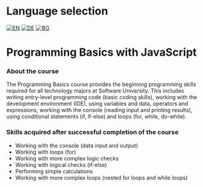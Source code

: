 # Language selection

[![EN](https://img.shields.io/badge/LANG-EN-blue.svg)](https://github.com/Ivan-Plamenov/MyCourses/blob/main/JS_Web_Developer/01_Programming_Basics/README.md)
[![DE](https://img.shields.io/badge/LANG-DE-green.svg)](https://github.com/Ivan-Plamenov/MyCourses/blob/main/JS_Web_Developer/01_Programming_Basics/README.de.md)
[![BG](https://img.shields.io/badge/LANG-BG-red.svg)](https://github.com/Ivan-Plamenov/MyCourses/blob/main/JS_Web_Developer/01_Programming_Basics/README.bg.md)

# Programming Basics with JavaScript

### About the course

The Programming Basics course provides the beginning programming skills required for all technology majors at Software University. This includes writing entry-level programming code (basic coding 
skills), working with the development environment (IDE), using variables and data, operators and expressions, working with the console (reading input and printing results), using conditional statements 
(if, if-else) and loops (for, while, do-while).

### Skills acquired after successful completion of the course

- Working with the console (data input and output)
- Working with loops (for)
- Working with more complex logic checks
- Working with logical checks (if-else)
- Performing simple calculations
- Working with more complex loops (nested for loops and while loops)
